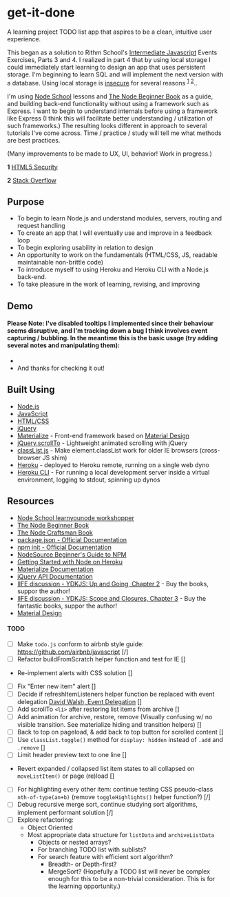 # get-it-done

A learning project TODO list app that aspires to be a clean, intuitive user experience.

This began as a solution to Rithm School's [Intermediate Javascript](https://www.rithmschool.com/courses/intermediate-javascript) Events Exercises, Parts 3 and 4. I realized in part 4 that by using local storage I could immediately start learning to design an app that uses persistent storage. I'm beginning to learn SQL and will implement the next version with a database. Using local storage is [insecure](https://www.owasp.org/index.php/HTML5_Security_Cheat_Sheet#Storage_APIs) for several reasons <sup>[1](#f1)</sup> <sup>[2](#f2)</sup>..

I'm using [Node School](https://nodeschool.io/) lessons and [The Node Beginner Book](https://www.nodebeginner.org/) as a guide, and building back-end functionality without using a framework such as Express. I want to begin to understand internals before using a framework like Express (I think this will facilitate better understanding / utilization of such frameworks.) The resulting looks different in approach to several tutorials I've come across. Time / practice / study will tell me what methods are best practices.

(Many improvements to be made to UX, UI, behavior! Work in progress.)

<b id="f1">1</b> [HTML5 Security](https://www.owasp.org/index.php/HTML5_Security_Cheat_Sheet#Storage_APIs)

<b id="f2">2</b> [Stack Overflow](https://stackoverflow.com/questions/17280390/can-local-storage-ever-be-considered-secure)

## Purpose

* To begin to learn Node.js and understand modules, servers, routing and request handling
* To create an app that I will eventually use and improve in a feedback loop
* To begin exploring usability in relation to design
* An opportunity to work on the fundamentals (HTML/CSS, JS, readable maintainable non-brittle code)
* To introduce myself to using Heroku and Heroku CLI with a Node.js back-end.
* To take pleasure in the work of learning, revising, and improving


## Demo
#### Please Note: I've disabled tooltips I implemented since their behaviour seems disruptive, and I'm tracking down a bug I think involves event capturing / bubbling. In the meantime this is the basic usage (try adding several notes and manipulating them):
* 
* And thanks for checking it out!

## Built Using

* [Node.js](https://nodejs.org/)
* [JavaScript](https://developer.mozilla.org/en-US/docs/Web/JavaScript)
* [HTML/CSS](http://learn.shayhowe.com/html-css/)
* [jQuery](https://jquery.com/)
* [Materialize](http://materializecss.com/) - Front-end framework based on [Material Design](https://material.io/)
* [jQuery.scrollTo](https://github.com/flesler/jquery.scrollTo) - Lightweight animated scrolling with jQuery
* [classList.js](https://github.com/eligrey/classList.js) - Make element.classList work for older IE browsers (cross-browser JS shim)
* [Heroku](https://devcenter.heroku.com/) - deployed to Heroku remote, running on a single web dyno
* [Heroku CLI](https://devcenter.heroku.com/articles/heroku-cli) - For running a local development server inside a virtual environment, logging to stdout, spinning up dynos

## Resources

* [Node School learnyounode workshopper](https://github.com/workshopper/learnyounode)
* [The Node Beginner Book](https://www.nodebeginner.org/)
* [The Node Craftsman Book](https://leanpub.com/nodecraftsman)
* [package.json - Official Documentation](https://docs.npmjs.com/getting-started/using-a-package.json)
* [npm init - Official Documentation](https://docs.npmjs.com/cli/init)
* [NodeSource Beginner's Guide to NPM](http://nodesource.com/blog/an-absolute-beginners-guide-to-using-npm/)
* [Getting Started with Node on Heroku](https://devcenter.heroku.com/articles/getting-started-with-nodejs#introduction)
* [Materialize Documentation](http://materializecss.com/getting-started.html)
* [jQuery API Documentation](https://api.jquery.com/)
* [IIFE discussion - YDKJS: Up and Going, Chapter 2](https://github.com/getify/You-Dont-Know-JS/blob/master/up%20%26%20going/ch2.md) - Buy the books, suppor the author!
* [IIFE discussion - YDKJS: Scope and Closures, Chapter 3](https://github.com/getify/You-Dont-Know-JS/blob/master/scope%20%26%20closures/ch3.md) - Buy the fantastic books, suppor the author!
* [Material Design](https://material.io/)


#### TODO

  - [ ] Make `todo.js` conform to airbnb style guide: https://github.com/airbnb/javascript [/]
  - [ ] Refactor buildFromScratch helper function and test for IE []
  * Re-implement alerts with CSS solution []
  - [ ] Fix "Enter new item" alert []
  - [ ] Decide if refreshItemListeners helper function be replaced with event delegation [David Walsh, Event Delegation](https://davidwalsh.name/event-delegate) []
  - [ ] Add scrollTo `<li>` after restoring list items from archive []
  - [ ] Add animation for archive, restore, remove (Visually confusing w/ no visible transition. See materialize hiding and transition helpers) []
  - [ ] Back to top on pageload, & add back to top button for scrolled content []
  - [ ] Use `classList.toggle()` method for `display: hidden` instead of `.add` and `.remove` []
  - [ ] Limit header preview text to one line []
  * Revert expanded / collapsed list item states to all collapsed on `moveListItem()` or page (re)load []
  - [ ] For highlighting every other item: continue testing CSS pseudo-class `nth-of-type(an+b)` (remove `toggleHighlights()` helper function?) [/]
  - [ ] Debug recursive merge sort, continue studying sort algorithms, implement performant solution [/]
  - [ ] Explore refactoring:
    * Object Oriented
    * Most appropriate data structure for `listData` and `archiveListData`
        * Objects or nested arrays?
        * For branching TODO list with sublists? 
        * For search feature with efficient sort algorithm?
            * Breadth- or Depth-first?
            * MergeSort?
            (Hopefully a TODO list will never be complex enough for this to be a non-trivial consideration. This is for the learning opportunity.)